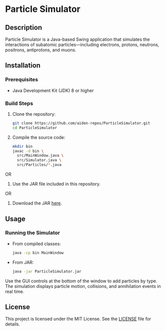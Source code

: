 # Particle Simulator

## Description

Particle Simulator is a Java-based Swing application that simulates the interactions of subatomic particles—including electrons, protons, neutrons, positrons, antiprotons, and muons.

## Installation

### Prerequisites
- Java Development Kit (JDK) 8 or higher

### Build Steps
1. Clone the repository:
   ```bash
   git clone https://github.com/aiden-repos/ParticleSimulator.git
   cd ParticleSimulator
   ```
2. Compile the source code:
   ```bash
   mkdir bin
   javac -d bin \
     src/MainWindow.java \
     src/Simulator.java \
     src/Particles/*.java
   ```

OR

1. Use the JAR file included in this repository.

OR

1. Download the JAR [here](ParticleSim.jar).

## Usage

### Running the Simulator
- From compiled classes:
  ```bash
  java -cp bin MainWindow
  ```
- From JAR:
  ```bash
  java -jar ParticleSimulator.jar
  ```

Use the GUI controls at the bottom of the window to add particles by type. The simulation displays particle motion, collisions, and annihilation events in real time.

## License

This project is licensed under the MIT License. See the [LICENSE](LICENSE) file for details.
